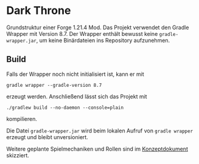 # Dark Throne

Grundstruktur einer Forge 1.21.4 Mod. Das Projekt verwendet den Gradle Wrapper mit Version 8.7.
Der Wrapper enthält bewusst keine `gradle-wrapper.jar`, um keine Binärdateien ins Repository aufzunehmen.

## Build

Falls der Wrapper noch nicht initialisiert ist, kann er mit

```
gradle wrapper --gradle-version 8.7
```

erzeugt werden. Anschließend lässt sich das Projekt mit

```
./gradlew build --no-daemon --console=plain
```

kompilieren.

Die Datei `gradle-wrapper.jar` wird beim lokalen Aufruf von `gradle wrapper` erzeugt und bleibt unversioniert.

Weitere geplante Spielmechaniken und Rollen sind im [Konzeptdokument](docs/PLAN.md) skizziert.
